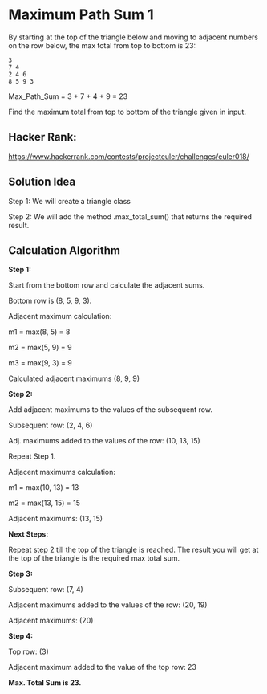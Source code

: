 # Maximum Path Sum 1

By starting at the top of the triangle below and moving to adjacent numbers on the row below,
the max total from top to bottom is 23:

```
3
7 4
2 4 6
8 5 9 3
```

Max_Path_Sum = 3 + 7 + 4 + 9 = 23

Find the maximum total from top to bottom of the triangle given in input.

## Hacker Rank: 

https://www.hackerrank.com/contests/projecteuler/challenges/euler018/

## Solution Idea

Step 1: We will create a triangle class

Step 2: We will add the method .max_total_sum() that returns the required result.

## Calculation Algorithm

**Step 1:**

Start from the bottom row and calculate the adjacent sums.

Bottom row is (8, 5, 9, 3). 

Adjacent maximum calculation: 

m1 = max(8, 5) = 8

m2 = max(5, 9) = 9

m3 = max(9, 3) = 9

Calculated adjacent maximums (8, 9, 9)


**Step 2:**

Add adjacent maximums to the values of the subsequent row.

Subsequent row: (2, 4, 6)

Adj. maximums added to the values of the row: (10, 13, 15)

Repeat Step 1.

Adjacent maximums calculation:

m1 = max(10, 13) = 13

m2 = max(13, 15) = 15

Adjacent maximums: (13, 15)


**Next Steps:**

Repeat step 2 till the top of the triangle is reached. The result you will get at the top of the triangle is the 
required max total sum.


**Step 3:**

Subsequent row: (7, 4)

Adjacent maximums added to the values of the row: (20, 19)

Adjacent maximums: (20)


**Step 4:**

Top row: (3)

Adjacent maximum added to the value of the top row: 23


**Max. Total Sum is 23.**